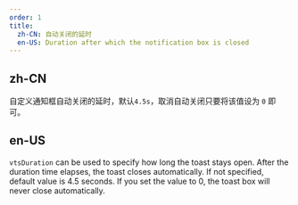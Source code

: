 ```yaml
---
order: 1
title:
  zh-CN: 自动关闭的延时
  en-US: Duration after which the notification box is closed
---
```


## zh-CN

自定义通知框自动关闭的延时，默认`4.5s`，取消自动关闭只要将该值设为 `0` 即可。

## en-US

`vtsDuration` can be used to specify how long the toast stays open. After the duration time elapses,
the toast closes automatically. If not specified, default value is 4.5 seconds. If you set the value to 0,
the toast box will never close automatically.


